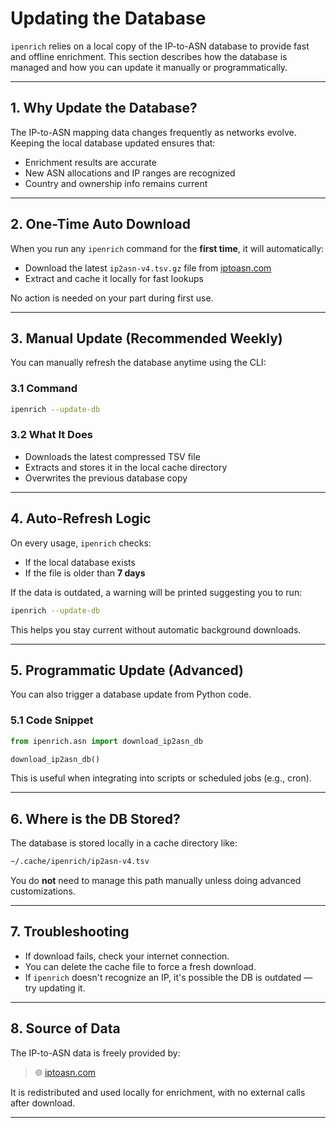 # Updating the Database

`ipenrich` relies on a local copy of the IP-to-ASN database to provide fast and offline enrichment. This section describes how the database is managed and how you can update it manually or programmatically.

---

## 1. Why Update the Database?

The IP-to-ASN mapping data changes frequently as networks evolve. Keeping the local database updated ensures that:

* Enrichment results are accurate
* New ASN allocations and IP ranges are recognized
* Country and ownership info remains current

---

## 2. One-Time Auto Download

When you run any `ipenrich` command for the **first time**, it will automatically:

* Download the latest `ip2asn-v4.tsv.gz` file from [iptoasn.com](https://iptoasn.com)
* Extract and cache it locally for fast lookups

No action is needed on your part during first use.

---

## 3. Manual Update (Recommended Weekly)

You can manually refresh the database anytime using the CLI:

### 3.1 Command

```bash
ipenrich --update-db
```

### 3.2 What It Does

* Downloads the latest compressed TSV file
* Extracts and stores it in the local cache directory
* Overwrites the previous database copy

---

## 4. Auto-Refresh Logic

On every usage, `ipenrich` checks:

* If the local database exists
* If the file is older than **7 days**

If the data is outdated, a warning will be printed suggesting you to run:

```bash
ipenrich --update-db
```

This helps you stay current without automatic background downloads.

---

## 5. Programmatic Update (Advanced)

You can also trigger a database update from Python code.

### 5.1 Code Snippet

```python
from ipenrich.asn import download_ip2asn_db

download_ip2asn_db()
```

This is useful when integrating into scripts or scheduled jobs (e.g., cron).

---

## 6. Where is the DB Stored?

The database is stored locally in a cache directory like:

```bash
~/.cache/ipenrich/ip2asn-v4.tsv
```

You do **not** need to manage this path manually unless doing advanced customizations.

---

## 7. Troubleshooting

* If download fails, check your internet connection.
* You can delete the cache file to force a fresh download.
* If `ipenrich` doesn't recognize an IP, it's possible the DB is outdated — try updating it.

---

## 8. Source of Data

The IP-to-ASN data is freely provided by:

> 🌐 [iptoasn.com](https://iptoasn.com)

It is redistributed and used locally for enrichment, with no external calls after download.

---